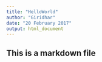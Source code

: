 ```yaml
---
title: "HelloWorld"
author: "Giridhar"
date: "20 February 2017"
output: html_document
---
```


## This is a markdown file
